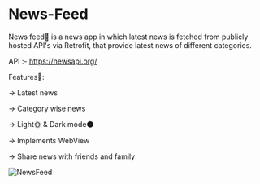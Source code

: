 # News-Feed

News feed📰 is a news app in which latest news is fetched from publicly hosted API's via Retrofit, that provide latest news of different categories.

API :- https://newsapi.org/

Features👀:

-> Latest news

-> Category wise news

-> Light🌞 & Dark mode🌑

-> Implements WebView

-> Share news with friends and family



![NewsFeed](https://user-images.githubusercontent.com/73877619/150160439-9cb04087-b8d0-4a21-9e03-e9431c406f6c.jpg)
